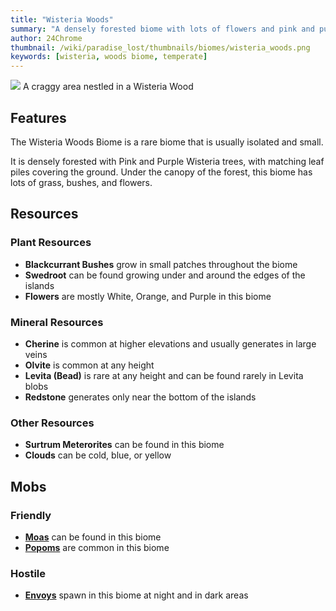 ```yaml
---
title: "Wisteria Woods"
summary: "A densely forested biome with lots of flowers and pink and purple Wisteria trees"
author: 24Chrome
thumbnail: /wiki/paradise_lost/thumbnails/biomes/wisteria_woods.png
keywords: [wisteria, woods biome, temperate]
---
```


<img src="/wiki/paradise_lost/biomes/wisteria_woods.png">
A craggy area nestled in a Wisteria Wood

## Features
The Wisteria Woods Biome is a rare biome that is usually isolated and small. 

It is densely forested with Pink and Purple Wisteria trees, with matching leaf piles covering the ground.
Under the canopy of the forest, this biome has lots of grass, bushes, and flowers.


## Resources

### Plant Resources
* **Blackcurrant Bushes** grow in small patches throughout the biome
* **Swedroot** can be found growing under and around the edges of the islands
* **Flowers** are mostly White, Orange, and Purple in this biome

### Mineral Resources
* **Cherine** is common at higher elevations and usually generates in large veins
* **Olvite** is common at any height
* **Levita (Bead)** is rare at any height and can be found rarely in Levita blobs
* **Redstone** generates only near the bottom of the islands

### Other Resources
* **Surtrum Meterorites** can be found in this biome
* **Clouds** can be cold, blue, or yellow

## Mobs

### Friendly
* **[Moas](/wiki/paradise-lost/mobs/moa/)** can be found in this biome
* **[Popoms](/wiki/paradise-lost/mobs/popom/)** are common in this biome


### Hostile
* **[Envoys](/wiki/paradise-lost/mobs/envoy/)** spawn in this biome at night and in dark areas


